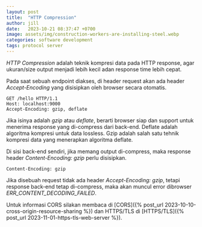 ```yaml
---
layout: post
title:  "HTTP Compression"
author: jill
date:   2023-10-21 08:37:47 +0700
image: assets/img/construction-workers-are-installing-steel.webp
categories: software development
tags: protocol server
---
```

*HTTP Compression* adalah teknik kompresi data pada HTTP response, agar 
ukuran/size output menjadi lebih kecil adan response time lebih cepat.

Pada saat sebuah endpoint diakses, di header request akan ada header *Accept-Encoding* 
yang disisipkan oleh browser secara otomatis.
```
GET /hello HTTP/1.1
Host: localhost:9000
Accept-Encoding: gzip, deflate
```
Jika isinya adalah *gzip* atau *deflate*, berarti browser siap dan support untuk 
menerima response yang di-compress dari back-end. Deflate adalah algoritma kompresi 
untuk data lossless. Gzip adalah salah satu tehnik kompresi data yang menerapkan 
algoritma deflate.

Di sisi back-end sendiri, jika memang output di-compress, maka response header 
*Content-Encoding: gzip* perlu disisipkan.
```
Content-Encoding: gzip
```

Jika disebuah request tidak ada header *Accept-Encoding: gzip*, tetapi response 
back-end tetap di-compress, maka akan muncul error dibrowser *ERR_CONTENT_DECODING_FAILED*.

Untuk informasi CORS silakan membaca di [CORS]({% post_url 2023-10-10-cross-origin-resource-sharing %}) 
dan HTTPS/TLS di [HTTPS/TLS]({% post_url 2023-11-01-https-tls-web-server %}).